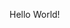 <!-- 
.. title: Test
.. slug: test
.. date: 2017-01-13 21:36:02 UTC-05:00
.. tags: 
.. category: 
.. link: 
.. description: 
.. type: text
-->

Hello World!
